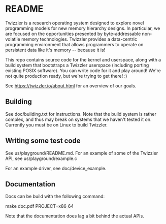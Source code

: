 # README #

Twizzler is a research operating system designed to explore novel programming models for new memory
hierarchy designs. In particular, we are focused on the opportunities presented by byte-addressable
non-volatile memory technologies. Twizzler provides a data-centric programming environment that
allows programmers to operate on persistent data like it's memory -- because it is!

This repo contains source code for the kernel and userspace, along with a build system that
bootstraps a Twizzler userspace (including porting existing POSIX software). You can write code for
it and play around! We're not quite production ready, but we're trying to get there! :)

See https://twizzler.io/about.html for an overview of our goals.

Building
--------

See doc/building.txt for instructions. Note that the build system is rather complex, and thus may
break on systems that we haven't tested it on. Currently you must be on Linux to build Twizzler.


Writing some test code
----------------------

See us/playground/README.md. For an example of some of the Twizzler API, see us/playground/example.c

For an example driver, see doc/device_example.

Documentation
-------------

Docs can be build with the following command:
  
  make doc.pdf PROJECT=x86_64

Note that the documentation does lag a bit behind the actual APIs.

